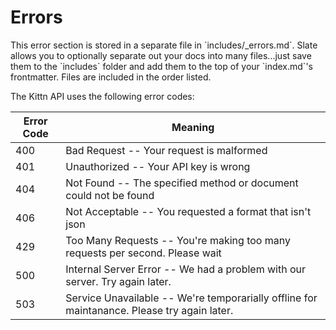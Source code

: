 # Errors

<aside class="notice">This error section is stored in a separate file in `includes/_errors.md`. Slate allows you to optionally separate out your docs into many files...just save them to the `includes` folder and add them to the top of your `index.md`'s frontmatter. Files are included in the order listed.</aside>

The Kittn API uses the following error codes:


Error Code | Meaning
---------- | -------
400 | Bad Request -- Your request is malformed
401 | Unauthorized -- Your API key is wrong
404 | Not Found -- The specified method or document could not be found
406 | Not Acceptable -- You requested a format that isn't json
429 | Too Many Requests -- You're making too many requests per second. Please wait
500 | Internal Server Error -- We had a problem with our server. Try again later.
503 | Service Unavailable -- We're temporarially offline for maintanance. Please try again later.
